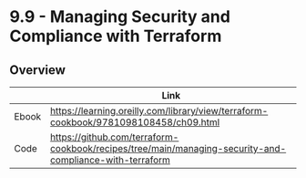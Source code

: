 # 9.9 - Managing Security and Compliance with Terraform

## Overview

|       | Link                                                                                 |
|-------|--------------------------------------------------------------------------------------|
| Ebook | https://learning.oreilly.com/library/view/terraform-cookbook/9781098108458/ch09.html |
| Code  | https://github.com/terraform-cookbook/recipes/tree/main/managing-security-and-compliance-with-terraform                   |
